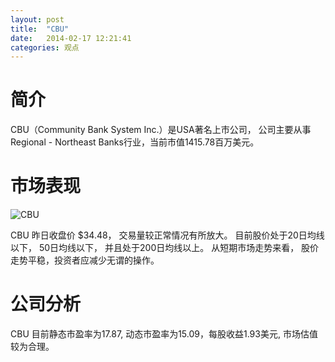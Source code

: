 ```yaml
---
layout: post
title:  "CBU"
date:   2014-02-17 12:21:41
categories: 观点
---
```


# 简介
CBU（Community Bank System Inc.）是USA著名上市公司，
公司主要从事Regional - Northeast Banks行业，当前市值1415.78百万美元。

# 市场表现

![CBU](http://finviz.com/chart.ashx?t=CBU&ty=c&ta=1&p=d&s=l)

CBU 昨日收盘价 $34.48，
交易量较正常情况有所放大。
目前股价处于20日均线以下，
50日均线以下，
并且处于200日均线以上。
从短期市场走势来看，
股价走势平稳，投资者应减少无谓的操作。

# 公司分析
CBU 目前静态市盈率为17.87, 动态市盈率为15.09，每股收益1.93美元,
市场估值较为合理。
